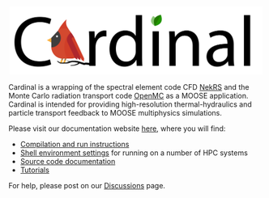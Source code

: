 <p align="center">
  <img src="./doc/content/media/cardinal_logo.png" width="500">
</p>

Cardinal is a wrapping of the spectral element code CFD [NekRS](https://github.com/Nek5000/nekRS) and
the Monte Carlo radiation transport code [OpenMC](https://github.com/openmc-dev/openmc) as a MOOSE application.
Cardinal is intended for providing high-resolution thermal-hydraulics
and particle transport feedback to MOOSE multiphysics simulations.

Please visit our documentation website [here](https://cardinal.cels.anl.gov/), where you
will find:

- [Compilation and run instructions](https://cardinal.cels.anl.gov/start.html)
- [Shell environment settings](https://cardinal.cels.anl.gov/hpc.html) for running on a number of HPC systems
- [Source code documentation](https://cardinal.cels.anl.gov/source/index.html)
- [Tutorials](https://cardinal.cels.anl.gov/tutorials/index.html)

For help, please post on our [Discussions](https://github.com/neams-th-coe/cardinal/discussions) page.
